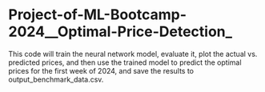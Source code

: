 # Project-of-ML-Bootcamp-2024__Optimal-Price-Detection_
This code will train the neural network model, evaluate it, plot the actual vs. predicted prices, and then use the trained model to predict the optimal prices for the first week of 2024, and save the results to output_benchmark_data.csv.
